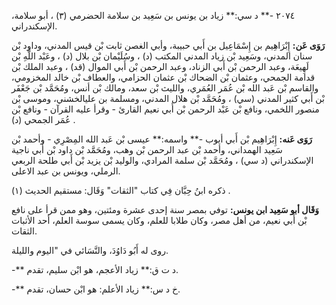 ٢٠٧٤ -** د سي:** زياد بن يونس بن سَعِيد بن سلامة الحضرمي (٣) ، أبو سلامة، الإسكندراني.

**رَوَى عَن:** إِبْرَاهِيم بن إِسْمَاعِيل بن أَبي حبيبة، وأبي الغصن ثابت بْن قيس المدني، وداود بْن سنان المدني، وسَعِيد بْن زياد المدني المكتب (د) ، وسُلَيْمان بْن بلال (د) ، وعَبْد اللَّهِ بْن لَهِيعَة، وعبد الرحمن بْن أَبي الزناد، وعبد الرحمن بْن أَبي الموال (قد) ، وعبد الملك بْن قدامة الجمحي، وعثمان بْن الضحاك بْن عثمان الحزامي، والعطاف بْن خالد المخزومي، والقاسم بْن عَبد الله بْن عُمَر العُمَري، والليث بْن سعد، ومالك بْن أنس، ومُحَمَّد بْن جَعْفَر بْن أَبي كثير المدني (سي) ، ومُحَمَّد بْن هلال المدني، ومسلمة بن عليالخشني، وموسى بْن منصور اللخمي، ونافع بْن عَبْد الرحمن بْن أَبي نعيم القارئ - وقرأ عليه القرآن - ونافع بْن عُمَر الجمحي (د) .

**رَوَى عَنه:** إِبْرَاهِيم بْن أَبي أيوب -** واسمه:** عيسى بْن عَبد الله المِصْرِي - وأحمد بْن سَعِيد الهمداني، وأحمد بْن عبد الرحمن بْن وهب، ومُحَمَّد بْن داود بْن أَبي ناجية الإسكندراني (د سي) ، ومُحَمَّد بْن سلمة المرادي، والوليد بْن يزيد بْن أَبي طلحة الربعي الرملي، ويونس بن عبد الاعلى.

ذكره ابنُ حِبَّان فِي كتاب "الثقات" وَقَال: مستقيم الحديث (١) .

**وَقَال أبو سَعِيد ابن يونس:** توفي بمصر سنة إحدى عشرة ومئتين، وهو ممن قرأ على نافع بْن أَبي نعيم، من أهل مصر، وكان طلابا للعلم، وكان يسمى سوسة العلم، أحد الأثبات الثقات.

روى له أَبُو دَاوُدَ، والنَّسَائي في "اليوم والليلة.

-** د ت ق:** زياد الأعجم، هو ابْن سليم، تقدم.

-** خ د س:** زياد الأعلم: هو ابْن حسان، تقدم.